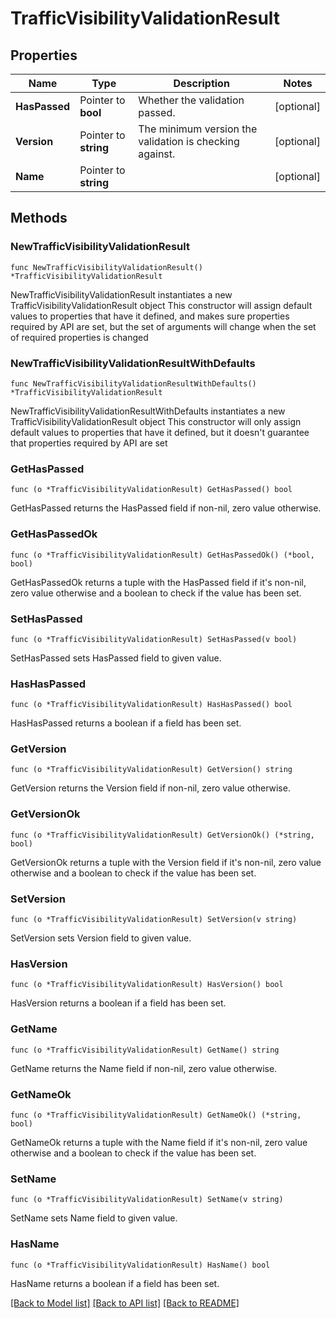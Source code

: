 # TrafficVisibilityValidationResult

## Properties

Name | Type | Description | Notes
------------ | ------------- | ------------- | -------------
**HasPassed** | Pointer to **bool** | Whether the validation passed. | [optional] 
**Version** | Pointer to **string** | The minimum version the validation is checking against.  | [optional] 
**Name** | Pointer to **string** |  | [optional] 

## Methods

### NewTrafficVisibilityValidationResult

`func NewTrafficVisibilityValidationResult() *TrafficVisibilityValidationResult`

NewTrafficVisibilityValidationResult instantiates a new TrafficVisibilityValidationResult object
This constructor will assign default values to properties that have it defined,
and makes sure properties required by API are set, but the set of arguments
will change when the set of required properties is changed

### NewTrafficVisibilityValidationResultWithDefaults

`func NewTrafficVisibilityValidationResultWithDefaults() *TrafficVisibilityValidationResult`

NewTrafficVisibilityValidationResultWithDefaults instantiates a new TrafficVisibilityValidationResult object
This constructor will only assign default values to properties that have it defined,
but it doesn't guarantee that properties required by API are set

### GetHasPassed

`func (o *TrafficVisibilityValidationResult) GetHasPassed() bool`

GetHasPassed returns the HasPassed field if non-nil, zero value otherwise.

### GetHasPassedOk

`func (o *TrafficVisibilityValidationResult) GetHasPassedOk() (*bool, bool)`

GetHasPassedOk returns a tuple with the HasPassed field if it's non-nil, zero value otherwise
and a boolean to check if the value has been set.

### SetHasPassed

`func (o *TrafficVisibilityValidationResult) SetHasPassed(v bool)`

SetHasPassed sets HasPassed field to given value.

### HasHasPassed

`func (o *TrafficVisibilityValidationResult) HasHasPassed() bool`

HasHasPassed returns a boolean if a field has been set.

### GetVersion

`func (o *TrafficVisibilityValidationResult) GetVersion() string`

GetVersion returns the Version field if non-nil, zero value otherwise.

### GetVersionOk

`func (o *TrafficVisibilityValidationResult) GetVersionOk() (*string, bool)`

GetVersionOk returns a tuple with the Version field if it's non-nil, zero value otherwise
and a boolean to check if the value has been set.

### SetVersion

`func (o *TrafficVisibilityValidationResult) SetVersion(v string)`

SetVersion sets Version field to given value.

### HasVersion

`func (o *TrafficVisibilityValidationResult) HasVersion() bool`

HasVersion returns a boolean if a field has been set.

### GetName

`func (o *TrafficVisibilityValidationResult) GetName() string`

GetName returns the Name field if non-nil, zero value otherwise.

### GetNameOk

`func (o *TrafficVisibilityValidationResult) GetNameOk() (*string, bool)`

GetNameOk returns a tuple with the Name field if it's non-nil, zero value otherwise
and a boolean to check if the value has been set.

### SetName

`func (o *TrafficVisibilityValidationResult) SetName(v string)`

SetName sets Name field to given value.

### HasName

`func (o *TrafficVisibilityValidationResult) HasName() bool`

HasName returns a boolean if a field has been set.


[[Back to Model list]](../README.md#documentation-for-models) [[Back to API list]](../README.md#documentation-for-api-endpoints) [[Back to README]](../README.md)


